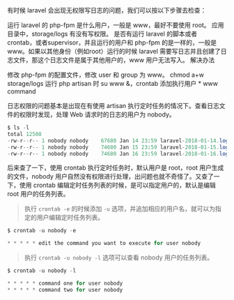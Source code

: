 有时候 laravel 会出现无权限写日志的问题，我们可以按以下步骤去检查：

运行 laravel 的 php-fpm 是什么用户，一般是 www，最好不要使用 root。
应用目录中，storage/logs 有没有写权限。
是否有运行 laravel 的脚本或者 crontab，或者supervisor，并且运行的用户和 php-fpm 的是一样的，一般是www。如果以其他身份（例如root）运行的时候 laravel 需要写日志并且创建了日志文件，那这个日志文件是属于其他用户的，www 用户无法写入。
解决办法

修改 php-fpm 的配置文件，修改 user 和 group 为 www。
chmod a+w storage/logs
运行 php artisan 时 su www &，crontab 添加执行用户 * www command



日志权限的问题基本是出现在有使用 artisan 执行定时任务的情况下。查看日志文件的权限时发现，处理 Web 请求时的日志的用户为 nobody。

```php
$ ls -l
total 12508
-rw-r--r-- 1 nobody nobody    67680 Jan 14 23:59 laravel-2018-01-14.log
-rw-r--r-- 1 nobody nobody    74680 Jan 15 23:59 laravel-2018-01-15.log
-rw-r--r-- 1 nobody nobody    74680 Jan 16 23:59 laravel-2018-01-16.log
```

后来查了一下，使用 crontab 执行定时任务时，默认用户是 root，root 用户生成的文件，nobody 用户自然没有权限进行处理，出问题也就不奇怪了。又查了一下，使用 crontab 编辑定时任务列表的时候，是可以指定用户的，默认是编辑 root 用户的任务列表。

> 执行 `crontab -e` 的时候添加 `-u` 选项，并追加相应的用户名，就可以为指定的用户编辑定时任务列表。

```php
$ crontab -u nobody -e

* * * * * edit the command you want to execute for user nobody
```

> 执行 `crontab -u nobody -l` 选项可以查看 nobody 用户的任务列表。

```php
$ crontab -u nobody -l

* * * * * command one for user nobody
* * * * * command two for user nobody
```